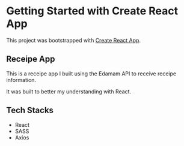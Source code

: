 # Getting Started with Create React App

This project was bootstrapped with [Create React App](https://github.com/facebook/create-react-app).

## Receipe App

This is a receipe app I built using the Edamam API to receive receipe information.

It was built to better my understanding with React.

## Tech Stacks

- React
- SASS
- Axios
